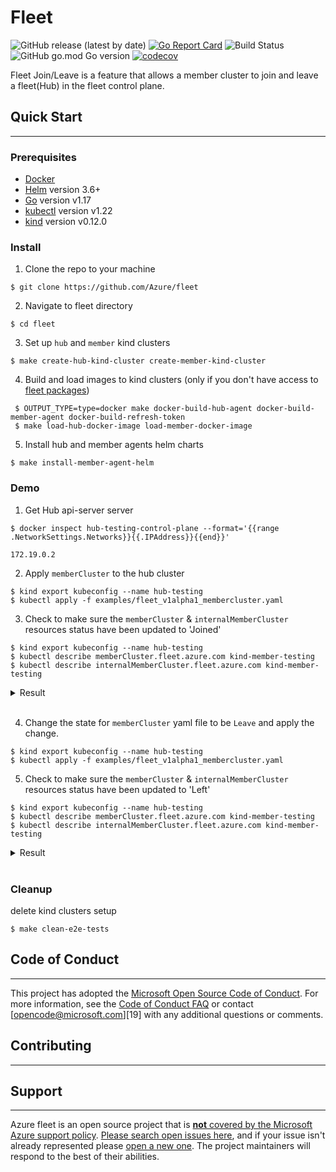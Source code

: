 # Fleet

![GitHub release (latest by date)][1]
[![Go Report Card][2]][3]
![Build Status][4]
![GitHub go.mod Go version][5]
[![codecov][6]][7]

Fleet Join/Leave is a feature that allows a member cluster to join and leave a fleet(Hub) in the fleet control plane.

## Quick Start

---

### Prerequisites

- [Docker](https://docs.docker.com/get-docker/)
- [Helm](https://github.com/helm/helm#install) version 3.6+
- [Go](https://golang.org/) version v1.17
- [kubectl](https://kubernetes.io/docs/tasks/tools/install-kubectl/) version v1.22
- [kind](https://kind.sigs.k8s.io/) version v0.12.0

### Install

1. Clone the repo to your machine

```shell
$ git clone https://github.com/Azure/fleet
```

2. Navigate to fleet directory

```shell
$ cd fleet
```

3. Set up `hub` and `member` kind clusters

```shell
$ make create-hub-kind-cluster create-member-kind-cluster
```

4. Build and load images to kind clusters (only if you don't have access to [fleet packages](https://github.com/orgs/Azure/packages?repo_name=fleet))

```shell
 $ OUTPUT_TYPE=type=docker make docker-build-hub-agent docker-build-member-agent docker-build-refresh-token
 $ make load-hub-docker-image load-member-docker-image
```

5. Install hub and member agents helm charts

```shell
$ make install-member-agent-helm
```

### Demo

1. Get Hub api-server server

```shell
$ docker inspect hub-testing-control-plane --format='{{range .NetworkSettings.Networks}}{{.IPAddress}}{{end}}'

172.19.0.2
```

2. Apply `memberCluster` to the hub cluster

```shell
$ kind export kubeconfig --name hub-testing
$ kubectl apply -f examples/fleet_v1alpha1_membercluster.yaml 
```

3. Check to make sure the `memberCluster` & `internalMemberCluster` resources status have been updated to 'Joined'

```shell
$ kind export kubeconfig --name hub-testing
$ kubectl describe memberCluster.fleet.azure.com kind-member-testing
$ kubectl describe internalMemberCluster.fleet.azure.com kind-member-testing
 ```

<details>
<summary>Result</summary>

```shell
Name:         kind-member-testing
Namespace:    
    ...
    Reason:                InternalMemberClusterHeartbeatReceived
    Status:                True
    Type:                  HeartbeatReceived
    Last Transition Time:  2022-06-27T19:26:38Z
    Message:               
    Observed Generation:   1
    Reason:                MemberClusterJoined
    Status:                True
    Type:                  Joined
Events:
  Type    Reason                        Age   From           Message
  ----    ------                        ----  ----           -------
  Normal  NamespaceCreated              77s   memberCluster  Namespace was created
  Normal  InternalMemberClusterCreated  77s   memberCluster  Internal member cluster was created
  Normal  RoleCreated                   77s   memberCluster  role was created
  Normal  RoleBindingCreated            77s   memberCluster  role binding was created
  Normal  MemberClusterJoined           17s   memberCluster  member cluster is joined

```

<summary>Result</summary>

</details><br/>

4. Change the state for `memberCluster` yaml file to be `Leave` and apply the change.

```shell
$ kind export kubeconfig --name hub-testing
$ kubectl apply -f examples/fleet_v1alpha1_membercluster.yaml 
```

5. Check to make sure the `memberCluster` & `internalMemberCluster` resources status have been updated to 'Left'

```shell
$ kind export kubeconfig --name hub-testing
$ kubectl describe memberCluster.fleet.azure.com kind-member-testing
$ kubectl describe internalMemberCluster.fleet.azure.com kind-member-testing
 ```

<details>
<summary>Result</summary>

```shell
Name:         kind-member-testing
Namespace:    
    ...
    Reason:                InternalMemberClusterHeartbeatReceived
    Status:                True
    Type:                  HeartbeatReceived
    Last Transition Time:  2022-06-27T19:26:38Z
    Message:               
    Observed Generation:   1
    Reason:                MemberClusterJoined
    Status:                False
    Type:                  Joined
Events:
  Type    Reason                        Age   From           Message
  ----    ------                        ----  ----           -------
  Normal  NamespaceCreated              77s   memberCluster  Namespace was created
  Normal  InternalMemberClusterCreated  77s   memberCluster  Internal member cluster was created
  Normal  RoleCreated                   77s   memberCluster  role was created
  Normal  RoleBindingCreated            77s   memberCluster  role binding was created
  Normal  MemberClusterJoined           17s   memberCluster  member cluster is joined
  Normal  InternalMemberClusterSpecUpdated  3m10s  memberCluster  internal member cluster spec is marked as Leave
  Normal  MemberClusterJoined           3m15s   memberCluster  member cluster is Left 

```

</details><br/>

### Cleanup

delete kind clusters setup

```shell
$ make clean-e2e-tests
```

## Code of Conduct

---

This project has adopted the [Microsoft Open Source Code of Conduct][8]. For more information, see the [Code of Conduct FAQ][9] or contact [opencode@microsoft.com][19] with any additional questions or comments.

## Contributing

---

## Support

---

Azure fleet is an open source project that is [**not** covered by the Microsoft Azure support policy][10]. [Please search open issues here][11], and if your issue isn't already represented please [open a new one][12]. The project maintainers will respond to the best of their abilities.

[1]:  https://img.shields.io/github/v/release/Azure/fleet
[2]:  https://goreportcard.com/badge/go.goms.io/fleet
[3]:  https://goreportcard.com/report/go.goms.io/fleet
[4]:  https://github.com//Azure/fleet/actions/workflows/workflow.yml/badge.svg
[5]:  https://img.shields.io/github/go-mod/go-version/Azure/fleet
[6]:  https://codecov.io/gh/Azure/fleet/branch/main/graph/badge.svg?token=D3mtbzACjC
[7]:  https://codecov.io/gh/Azure/fleet
[8]: https://opensource.microsoft.com/codeofconduct/
[9]: https://opensource.microsoft.com/codeofconduct/faq
[10]: https://support.microsoft.com/en-us/help/2941892/support-for-linux-and-open-source-technology-in-azure
[11]: https://github.com/Azure/fleet/issues
[12]: https://github.com/Azure/fleet/issues/new
